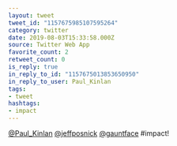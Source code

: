 ```yaml
---
layout: tweet
tweet_id: "1157675985107595264"
category: twitter
date: 2019-08-03T15:33:58.000Z
source: Twitter Web App
favorite_count: 2
retweet_count: 0
is_reply: true
in_reply_to_id: "1157675013853650950"
in_reply_to_user: Paul_Kinlan
tags:
- tweet
hashtags:
- impact
---
```


[@Paul_Kinlan](https://twitter.com/@Paul_Kinlan) [@jeffposnick](https://twitter.com/@jeffposnick) [@gauntface](https://twitter.com/@gauntface) #impact!
